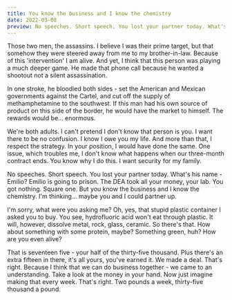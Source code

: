 ```yaml
---
title: You know the business and I know the chemistry
date: 2022-03-08
preview: No speeches. Short speech. You lost your partner today. What's his name - Emilio? Emilio is going to prison. The DEA took all your money, your lab. You got nothing.
---	
```


Those two men, the assassins. I believe I was their prime target, but that somehow they were steered away from me to my brother-in-law. Because of this 'intervention' I am alive. And yet, I think that this person was playing a much deeper game. He made that phone call because he wanted a shootout not a silent assassination. 

In one stroke, he bloodied both sides - set the American and Mexican governments against the Cartel, and cut off the supply of methamphetamine to the southwest. If this man had his own source of product on this side of the border, he would have the market to himself. The rewards would be... enormous. 

We're both adults. I can't pretend I don't know that person is you. I want there to be no confusion. I know I owe you my life. And more than that, I respect the strategy. In your position, I would have done the same. One issue, which troubles me, I don't know what happens when our three-month contract ends. You know why I do this. I want security for my family. 

No speeches. Short speech. You lost your partner today. What's his name - Emilio? Emilio is going to prison. The DEA took all your money, your lab. You got nothing. Square one. But you know the business and I know the chemistry. I'm thinking... maybe you and I could partner up. 

I'm sorry, what were you asking me? Oh, yes, that stupid plastic container I asked you to buy. You see, hydrofluoric acid won't eat through plastic. It will, however, dissolve metal, rock, glass, ceramic. So there's that. How about something with some protein, maybe? Something green, huh? How are you even alive? 

That is seventeen five - your half of the thirty-five thousand. Plus there's an extra fifteen in there, it's all yours, you've earned it. We made a deal. That's right. Because I think that we can do business together - we came to an understanding. Take a look at the money in your hand. Now just imagine making that every week. That's right. Two pounds a week, thirty-five thousand a pound. 



